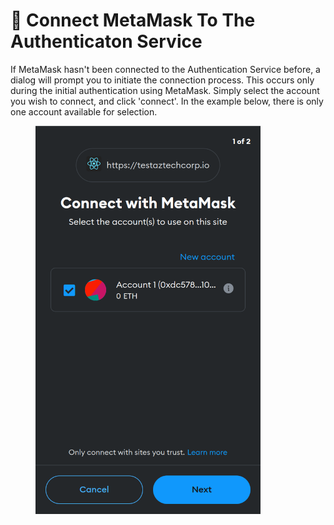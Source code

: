 # 🦊 Connect MetaMask To The Authenticaton Service

If MetaMask hasn't been connected to the Authentication Service before, a dialog will prompt you to initiate the connection process. This occurs only during the initial authentication using MetaMask. Simply select the account you wish to connect, and click 'connect'. In the example below, there is only one account available for selection.

<figure><img src="../../.gitbook/assets/connectmetamask.png" alt="" width="360"><figcaption></figcaption></figure>
